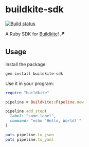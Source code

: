 # buildkite-sdk

[![Build status](https://badge.buildkite.com/a95a3beece2339d1783a0a819f4ceb323c1eb12fb9662be274.svg?branch=main)](https://buildkite.com/buildkite/buildkite-sdk)

A Ruby SDK for [Buildkite](https://buildkite.com)! 🪁

## Usage

Install the package:

```bash
gem install buildkite-sdk
```

Use it in your program:

```ruby
require "buildkite"

pipeline = Buildkite::Pipeline.new

pipeline.add_step(
  label: "some-label",
  command: "echo 'Hello, World!'"
)

puts pipeline.to_json
puts pipeline.to_yaml
```
